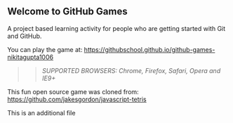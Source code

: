 ## Welcome to GitHub Games

A project based learning activity for people who are getting started with Git and GitHub.

You can play the game at: https://githubschool.github.io/github-games-nikitagupta1006

> > _*SUPPORTED BROWSERS*: Chrome, Firefox, Safari, Opera and IE9+_

This fun open source game was cloned from: https://github.com/jakesgordon/javascript-tetris

This is an additional file
